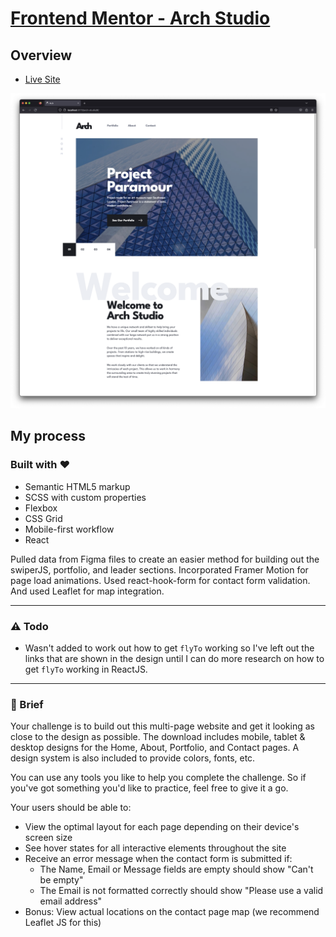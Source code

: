 # [Frontend Mentor - Arch Studio](https://www.frontendmentor.io/challenges/arch-studio-multipage-website-wNIbOFYR6)

## Overview

-   [Live Site](https://satrop.github.io/arch-studio/#/)

![](arch.png)

## My process

### Built with ❤️

-   Semantic HTML5 markup
-   SCSS with custom properties
-   Flexbox
-   CSS Grid
-   Mobile-first workflow
-   React

Pulled data from Figma files to create an easier method for building out the swiperJS, portfolio, and leader sections. Incorporated Framer Motion for page load animations. Used react-hook-form for contact form validation. And used Leaflet for map integration.

---

### ⚠️ Todo

-   Wasn't added to work out how to get `flyTo` working so I've left out the links that are shown in the design until I can do more research on how to get `flyTo` working in ReactJS.

---

### 📝 Brief

Your challenge is to build out this multi-page website and get it looking as close to the design as possible. The download includes mobile, tablet & desktop designs for the Home, About, Portfolio, and Contact pages. A design system is also included to provide colors, fonts, etc.

You can use any tools you like to help you complete the challenge. So if you've got something you'd like to practice, feel free to give it a go.

Your users should be able to:

-   View the optimal layout for each page depending on their device's screen size
-   See hover states for all interactive elements throughout the site
-   Receive an error message when the contact form is submitted if:
    -   The Name, Email or Message fields are empty should show "Can't be empty"
    -   The Email is not formatted correctly should show "Please use a valid email address"
-   Bonus: View actual locations on the contact page map (we recommend Leaflet JS for this)
